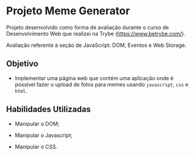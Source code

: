 # Projeto Meme Generator

Projeto desenvolvido como forma de avaliação durante o curso de Desenvolvimento Web que realizei na Trybe (https://www.betrybe.com/).

Avaliação referente à seção de JavaScript: DOM, Eventos e Web Storage.

## Objetivo

- Implementar uma página web que contém uma aplicação onde é possível fazer o upload de fotos para memes usando `javascript`, `css` e `html`.

## Habilidades Utilizadas

- Manipular o DOM;

- Manipular o Javascript;

- Manipular o CSS.
